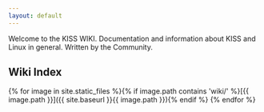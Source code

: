 ```yaml
---
layout: default
---
```


Welcome to the KISS WIKI. Documentation and information about KISS and Linux in 
general. Written by the Community.

## Wiki Index
{% for image in site.static_files %}{% if image.path contains 'wiki/' %}[{{ image.path }}]({{ site.baseurl }}{{ image.path }}){% endif %}  {% endfor %}
